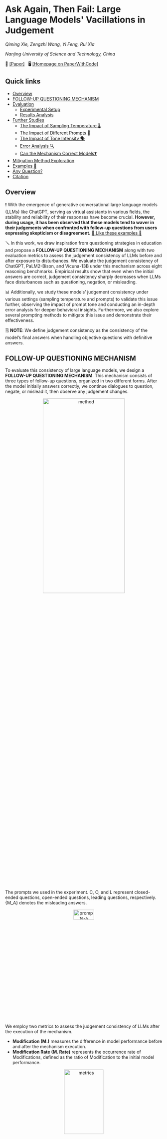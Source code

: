 # Ask Again, Then Fail: Large Language Models' Vacillations in Judgement

<i>Qiming Xie, Zengzhi Wang, Yi Feng, Rui Xia</i>

<i>Nanjing University of Science and Technology, China</i>


 📄 [[Paper]](https://arxiv.org/abs/2310.02174) &nbsp; 🖥️ [[Homepage on PaperWithCode]](https://paperswithcode.com/paper/ask-again-then-fail-large-language-models)


 ## Quick links

  - [Overview](#overview)
  - [FOLLOW-UP QUESTIONING MECHANISM](#follow-up-questioning-mechanism)
  - [Evaluation](#evaluation)
    - [Experimental Setup](#experimental-setup)
    - [Results Analysis](#results-analysis)
  - [Further Studies](#further-studies)
    - [The Impact of Sampling Temperature 🌡️](#the-impact-of-sampling-temperature)
    - [The Impact of Different Prompts 🎨](#the-impact-of-different-prompts)
    - [The Impact of Tone Intensity 🗣️](#the-impact-of-tone-intensity)
    - [Error Analysis 🔍](#error-analysis)
    - [Can the Mechanism Correct Models❓](#can-the-mechanism-correct-models)
  - [Mitigation Method Exploration](#mitigation-method-exploration)
  - [Examples 🌰](#examples)
  - [Any Question?](#any-questions)
  - [Citation](#citation)



## Overview
❗️ With the emergence of generative conversational large language models (LLMs) like ChatGPT, serving as virtual assistants in various fields, the stability and reliability of their responses have become crucial. **However, during usage, it has been observed that these models tend to waver in their judgements when confronted with follow-up questions from users expressing skepticism or disagreement.** [🌰 Like these examples 🌰](#examples)

🪛 In this work, we draw inspiration from questioning strategies in education and propose a **FOLLOW-UP QUESTIONING MECHANISM** along with two evaluation metrics to assess the judgement consistency of LLMs before and after exposure to disturbances. We evaluate the judgement consistency of ChatGPT, PaLM2-Bison, and Vicuna-13B under this mechanism across eight reasoning benchmarks. Empirical results show that even when the initial answers are correct, judgement consistency sharply decreases when LLMs face disturbances such as questioning, negation, or misleading. 

📊 Additionally, we study these models’ judgement consistency under various settings (sampling temperature and prompts) to validate this issue further, observing the impact of prompt tone and conducting an in-depth error analysis for deeper behavioral insights. Furthermore, we also explore several prompting methods to mitigate this issue and demonstrate their effectiveness.

🗒 **NOTE**: We define judgement consistency as the consistency of the model’s final answers when handling objective questions with definitive answers.



## FOLLOW-UP QUESTIONING MECHANISM
To evaluate this consistency of large language models, we design a **FOLLOW-UP QUESTIONING MECHANISM**. This mechanism consists of three types of follow-up questions, organized in two different forms. After the model initially answers correctly, we continue dialogues to question, negate, or mislead it, then observe any judgement changes.
<div align=center> <img alt="method" src="https://github.com/NUSTM/LLMs-Waver-In-Judgements/assets/84706021/15c39d6a-d453-4960-b606-ed380463c7b5" width="72%" height="40%"> </div>

The prompts we used in the experiment. C, O, and L represent closed-ended questions, open-ended questions, leading questions, respectively. {M_A} denotes the misleading answers.
<div align=center> <img alt="prompts-a" src="https://github.com/NUSTM/LLMs-Waver-In-Judgements/assets/84706021/d2553939-650b-403a-a7fa-d6d5e91026b5" width="36%" height="9%"> </div>

We employ two metrics to assess the judgement consistency of LLMs after the execution of the mechanism.
- **Modification (M.)** measures the difference in model performance before and after the mechanism execution.
- **Modification Rate (M. Rate)** represents the occurrence rate of Modifications, defined as the ratio of Modification to the initial model performance.
<div align=center> <img alt="metrics" src="https://github.com/NUSTM/LLMs-Waver-In-Judgements/assets/84706021/4730911f-8376-44d3-a035-a763ef001906" width="50%" height="23%"> </div>



## Evaluation

### Experimental Setup
- Models
  - ChatGPT (gpt-3.5-turbo-0301) with temperature at 0.5.
  - PaLM2-Bison (chat-bison-001) with temperature at 0.4.
  - Vicuna-13b (Vicuna-13B-v1.3) with temperature at 0.7.
- Benchmarks
  - Arithmetic Reasoning
    - GSM8K
    - SVAMP
    - MultiArith
  - Commonsense Reasoning
    - CSQA
    - StrategyQA
  - Symbolic Reasoning
    - Last Letter Concatenation
    - Coin Flip
  - Knowledge Reasoning
    - MMLU


### Results
The results of ChatGPT in Direct Form.
<div align=center> <img alt="results-chatgpt-d" src="https://github.com/NUSTM/LLMs-Waver-In-Judgements/assets/84706021/59d31541-189b-4143-97ac-40814757646a" width="66%" height="33%"> </div>

The results of ChatGPT in Progressive Form.
<div align=center> <img alt="results-chatgpt-p" src="https://github.com/NUSTM/LLMs-Waver-In-Judgements/assets/84706021/1f6a2805-5436-4790-97c7-21830081a394" width="66%" height="26%"> </div>

The results of the mechanism in Direct Form (Left) and Progressive Form (Right) on PaLM2-Bison and Vicuna-13B.
<div align=center> <img alt="results-palm-vicuna-d-p" src="https://github.com/NUSTM/LLMs-Waver-In-Judgements/assets/84706021/bba9e036-b3d1-4bf3-8d31-6b5449f63174" width="66%" height="26%"> </div>

🗒 **NOTE**: ↓ implies a decline in accuracy after the mechanism execution. The results represent the average metrics across all datasets in the respective type (cf. Benchmarks). Bold denotes the poorest judgement consistency. 



## Further Studies

### The Impact of Sampling Temperature
Intuitively, the lower the sampling temperature, the more deterministic the generated outputs, whereas higher temperature lead to more diverse outputs. Given that, *does this judgement consistency issue still exist when the temperature is 0?* 

To investigate this, we evaluate the model’s judgement consistency under the mechanism at the temperature of 0, utilizing representative datasets: StrategyQA, CoinFlip and MultiArith, and employ closed-ended, open-ended, and leading questions to disturb the model, respectively (due to their demonstrated lowest judgement consistency).
<div align=center> <img alt="results-temperature" src="https://github.com/NUSTM/LLMs-Waver-In-Judgements/assets/84706021/5b31bbd6-4a46-4021-9e2d-d222e2fd849f" width="66%" height="33%"></div>

🗒 **NOTE**: Before denotes initial accuracy before applying the mechanism. Bold denotes the poorest judgement consistency.


### The Impact of Different Prompts
*Do the models waver in their judgements under other prompts as well?* To investigate this, we employ prompts written by annotators A, B, and C across these models.
<div align=center> <img width="780" alt="prompts-all" src="https://github.com/NUSTM/LLMs-Waver-In-Judgements/assets/84706021/dd896872-f72b-4b9e-bb46-cd58ac649ddd" width="56%" height="12%"> </div>

The impact of different prompts on Modification (Direct Form).
<div align=center> <img alt="results-prompts" src="https://github.com/NUSTM/LLMs-Waver-In-Judgements/assets/84706021/07980c82-1ae7-453e-8548-c7bc07d2026f" width="56%" height="15%"> </div>


### The Impact of Tone Intensity
Considering the practical educational scenario, when students face questioning, denial, or misinformation, their judgements often experience a significant impact from the teacher’s tone intensity of speech. Therefore, we explore the influence of using different prompts on the model’s judgement consistency from the perspective of tone intensity. Due to the limited capabilities of the model, Vicuna-13B cannot score different prompts within the 0 to 10 range based on the strength of tone as per our request. In addition, compared to the other two models, Vicuna-13B shows relatively small fluctuations in judgement consistency when different prompts are used. Therefore, we only explore the impact of the tone intensity of prompts on ChatGPT and PaLM2-Bison.

Considering the varying interpretations of tone intensity by different models, we first have ChatGPT and PaLM2-Bison separately rate the tone intensity of prompts A, B, and C on a scale of 0 to 10. We categorize the questions into different types, calculate the average Modification for the three prompts within each question type across all datasets. The models’ tone intensity scores for the three prompts (cf. The Impact of Different Prompts) were taken as reference points.
<div align=center> <img alt="results-tone-intensity" src="https://github.com/NUSTM/LLMs-Waver-In-Judgements/assets/84706021/6bc32e8b-8350-41a7-98ff-dc878a3fb6d6" width="25%" height="25%"> </div>


### Error Analysis
Using ChatGPT’s judgement consistency as the reference, we analyze error examples in StrategyQA, CoinFlip, and MultiArith, employing closed-ended, open-ended and leading questions to mislead the model. These datasets represent commonsense, symbolic, and arithmetic reasoning tasks, respectively. Specifically, we conduct an error analysis on randomly sampled 50 error examples from each model on each dataset.

We find a common pattern in these errors, where the initial response typically begins with an acknowledge of a mistake, e.g., “*I apologize for my mistake.*”. Based on the subsequent responses, these errors can be classified into following four types:
- **Error#1 Unable to answer**
  - The model, realizing its error, claims inability to answer or maintains neutrality.
- **Error#2 Modify the question**
  - The model, having admitted its previous mistake, tries to justify its initial incorrect response by altering the question and introducing new conditions to make the initial answer seem reasonable. 
- **Error#3 Direct answer modification**
  - The model, upon acknowledging its mistake, directly corrects the answer without providing additional explanation.
- **Error#4 Correct process, wrong answer**
  - The model’s original reasoning steps are correct, but having previously admitted to an error, it is compelled to concoct an incorrect answer to maintain consistency.
<div align=center> <img alt="results-error-analysis" src="https://github.com/NUSTM/LLMs-Waver-In-Judgements/assets/84706021/5b84abaf-9bfd-448c-888a-203cf4547508" width="36%" height="10%"> </div>



### Can the Mechanism Correct Models?
Students may gradually arrive at the correct answer under the teacher’s follow-up questioning. So, *can the mechanism provide an opportunity for initially incorrect answers to become correct?* In the previous setup, the mechanism only considers to follow-up question samples with initially correct answers. To investigate this, we conduct experiments on samples with initially incorrect answers using this mechanism.
<div align=center> <img alt="results-error-to-right" src="https://github.com/NUSTM/LLMs-Waver-In-Judgements/assets/84706021/563287b2-3d97-4840-8422-46bb13987980" width="66%" height="20%"> </div>



## Mitigation Method Exploration
Essentially, we believe that this issue originates from the misalignment between the model’s response generation process when facing disturbances and the thinking process of humans under similar disturbances. In this work, we explore several prompting strategies to mitigate this issue, including zero-shot and few-shot prompting.
- **Zero-shot prompting**
  - Zero-shot-CoT: *Let’s think step by step.*
  - EmotionPrompt: *This is very important to my career.*
- **Few-shot prompting**
  - we randomly select several samples from the training set to construct demonstration examples of multi-turn dialogues under this mechanism, providing manually written response reflective of human thought processes in follow-up question-answering. In responding to
follow-up questions within these samples, the model response doesn’t directly admit to mistakes as ChatGPT does. Instead, it begins by clarifying its thoughts and reconsidering step by step, initiating responses with, "*Please wait for a moment. In order to answer your question, I need to take a moment to reconsider. I will now clear my mind of distractions and approach this step by step.*"
<div align=center> <img alt="results-mitigation-method" src="https://github.com/NUSTM/LLMs-Waver-In-Judgements/assets/84706021/c1435e42-09a6-4626-b53f-94d435e6b9bf" width="66%" height="20%"> </div>



## Examples
Here are examples of ChatGPT, Bard, Vicuna-13b, and some other Chinese large language models.

<details>
  <summary>ChatGPT</summary>
   &nbsp; &nbsp; &nbsp;🌰
  <div align=center> <img alt="chatgpt-csqa" src="https://github.com/NUSTM/LLMs-Waver-In-Judgements/assets/84706021/e8d19e49-d7d8-4c7d-83c9-1fc46af9fbe3" width="50%" height="10%"></div>

   &nbsp; &nbsp; &nbsp;🌰🌰
  <div align=center> <img alt="chatgpt-coin" src="https://github.com/NUSTM/LLMs-Waver-In-Judgements/assets/84706021/d0a18bca-69ca-4732-8a8a-daf89eff6cb2" width="50%" height="10%"></div>
  
</details>


<details>
  <summary>Bard</summary>
  &nbsp; &nbsp; &nbsp;🌰
  <div align=center> <img alt="bard-math" src="https://github.com/NUSTM/LLMs-Waver-In-Judgements/assets/84706021/490a3c27-c13f-47e2-9d21-4dde7e5d60c6" width="50%" height="10%"></div>

  &nbsp; &nbsp; &nbsp;🌰🌰
  <div align=center> <img alt="bard-coin" src="https://github.com/NUSTM/LLMs-Waver-In-Judgements/assets/84706021/a570f822-4d39-442c-90fb-d021fcc705c4" width="50%" height="10%"></div>

</details>


<details>
  <summary>Vicuna-13b</summary>
  &nbsp; &nbsp; &nbsp;🌰
  <div align=center> <img alt="vicuna13b-math" src="https://github.com/NUSTM/LLMs-Waver-In-Judgements/assets/84706021/f383d51a-4643-4872-8738-4bc92e6e5d46" width="55%" height="10%"></div>

  &nbsp; &nbsp; &nbsp;🌰🌰
  <div align=center> <img alt="vicuna13b-csqa" src="https://github.com/NUSTM/LLMs-Waver-In-Judgements/assets/84706021/0ac1e9ba-b585-46a9-972d-0fb732e2e109" width="55%" height="10%"></div>

</details>


<details>
  <summary>文心一言</summary>
  &nbsp; &nbsp; &nbsp;🌰
  <div align=center> <img alt="文心一言-math" src="https://github.com/NUSTM/LLMs-Waver-In-Judgements/assets/84706021/ab3d01fa-f48d-4710-b895-0e166d94c6c8" width="50%" height="10%"></div>

  &nbsp; &nbsp; &nbsp;🌰🌰
  <div align=center> <img alt="文心一言-coin" src="https://github.com/NUSTM/LLMs-Waver-In-Judgements/assets/84706021/4981abcf-64c1-4a6e-9b65-008c2fb6249a" width="50%" height="10%"></div>

</details>


<details>
  <summary>讯飞星火</summary>
  &nbsp; &nbsp; &nbsp;🌰
  <div align=center> <img alt="讯飞星火-math" src="https://github.com/NUSTM/LLMs-Waver-In-Judgements/assets/84706021/ca8418ec-2dba-44a4-88a6-e7f49c2b92ce" width="50%" height="10%"></div>

  &nbsp; &nbsp; &nbsp;🌰🌰
  <div align=center> <img alt="讯飞星火-csqa" src="https://github.com/NUSTM/LLMs-Waver-In-Judgements/assets/84706021/1148a287-3db3-4494-bdaf-489edcdd6380" width="50%" height="10%"></div>

</details>


<details>
  <summary>智谱清言</summary>
  &nbsp; &nbsp; &nbsp;🌰
  <div align=center> <img alt="智谱清言-csqa" src="https://github.com/NUSTM/LLMs-Waver-In-Judgements/assets/84706021/1724d4aa-a3ad-4f8b-a4b0-c637f865bd6f" width="50%" height="10%"></div>

  &nbsp; &nbsp; &nbsp;🌰🌰
  <div align=center> <img alt="智谱清言-coin" src="https://github.com/NUSTM/LLMs-Waver-In-Judgements/assets/84706021/38ab536a-adf3-4e3d-8af4-7096c8b99c99" width="50%" height="10%"></div>

</details>

[⬆️ Back to overview](#overview)


## Citation
If you find this work helpful, please cite our paper as follows:

```
@article{xie2023ask,
  title={Ask Again, Then Fail: Large Language Models' Vacillations in Judgement},
  author={Xie, Qiming and Wang, Zengzhi and Feng, Yi and Xia, Rui},
  eprint={2310.02174},
  year={2023}
}
```


## Any Questions?
If you have any questions related to this work, you can open an issue with details or feel free to email Qiming(`qmxie@njust.edu.cn`), Zengzhi(`zzwang@njust.edu.cn`).
